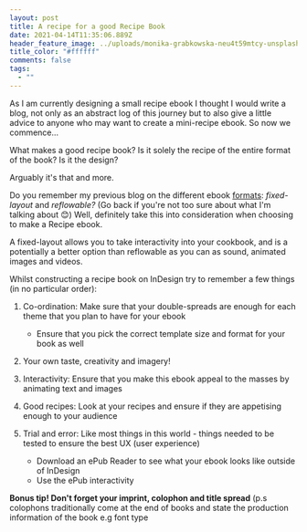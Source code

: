 ```yaml
---
layout: post
title: A recipe for a good Recipe Book
date: 2021-04-14T11:35:06.889Z
header_feature_image: ../uploads/monika-grabkowska-neu4t59mtcy-unsplash.jpg
title_color: "#ffffff"
comments: false
tags:
  - ""
---
```

As I am currently designing a small recipe ebook I thought I would write a blog, not only as an abstract log of this journey but to also give a little advice to anyone who may want to create a mini-recipe ebook. So now we commence...

What makes a good recipe book? Is it solely the recipe of the entire format of the book? Is it the design?

Arguably it's that and more.

Do you remember my previous blog on the different ebook [formats](https://www.creativestudiosderby.co.uk/fixed-layout-vs-reflowable-epubs-indesign-ebook-formats-explained/): *fixed-layout* and *reflowable?* (Go back if you're not too sure about what I'm talking about 😊) Well, definitely take this into consideration when choosing to make a Recipe ebook.

A fixed-layout allows you to take interactivity into your cookbook, and is a potentially a better option than reflowable as you can as sound, animated images and videos.

Whilst constructing a recipe book on InDesign try to remember a few things (in no particular order):

1. Co-ordination: Make sure that your double-spreads are enough for each theme that you plan to have for your ebook

   * Ensure that you pick the correct template size and format for your book as well
2. Your own taste, creativity and imagery!
3. Interactivity: Ensure that you make this ebook appeal to the masses by animating text and images
4. Good recipes: Look at your recipes and ensure if they are appetising enough to your audience
5. Trial and error: Like most things in this world - things needed to be tested to ensure the best UX (user experience)

   * Download an ePub Reader to see what your ebook looks like outside of InDesign
   * Use the ePub interactivity 

**Bonus tip! Don't forget your imprint, colophon and title spread** (p.s colophons traditionally come at the end of books and state the production information of the book e.g font type